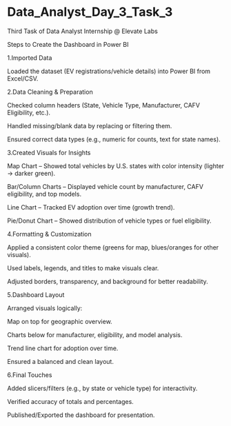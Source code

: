 # Data_Analyst_Day_3_Task_3
Third Task of Data Analyst Internship @ Elevate Labs

Steps to Create the Dashboard in Power BI

1.Imported Data

Loaded the dataset (EV registrations/vehicle details) into Power BI from Excel/CSV.

2.Data Cleaning & Preparation

Checked column headers (State, Vehicle Type, Manufacturer, CAFV Eligibility, etc.).

Handled missing/blank data by replacing or filtering them.

Ensured correct data types (e.g., numeric for counts, text for state names).

3.Created Visuals for Insights

Map Chart – Showed total vehicles by U.S. states with color intensity (lighter → darker green).

Bar/Column Charts – Displayed vehicle count by manufacturer, CAFV eligibility, and top models.

Line Chart – Tracked EV adoption over time (growth trend).

Pie/Donut Chart – Showed distribution of vehicle types or fuel eligibility.

4.Formatting & Customization

Applied a consistent color theme (greens for map, blues/oranges for other visuals).

Used labels, legends, and titles to make visuals clear.

Adjusted borders, transparency, and background for better readability.

5.Dashboard Layout

Arranged visuals logically:

Map on top for geographic overview.

Charts below for manufacturer, eligibility, and model analysis.

Trend line chart for adoption over time.

Ensured a balanced and clean layout.

6.Final Touches

Added slicers/filters (e.g., by state or vehicle type) for interactivity.

Verified accuracy of totals and percentages.

Published/Exported the dashboard for presentation.
